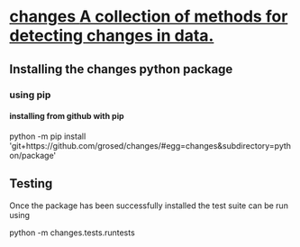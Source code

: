 # <u> changes </u> <u> A collection of methods for detecting changes in data. </u>

## Installing the changes python package

### using pip

#### installing from github with pip

python -m pip install 'git+https<area>://github.com/grosed/changes/#egg=changes&subdirectory=python/package'

## Testing

Once the package has been successfully installed the test suite can be run using

python -m changes.tests.runtests
